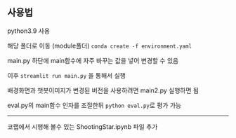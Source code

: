 ## 사용법

python3.9 사용

해당 폴더로 이동 (module폴더)
`conda create -f environment.yaml`

main.py
하단에 main함수에 자주 바꾸는 값을 넣어 변경할 수 있음

이후
`streamlit run main.py`
을 통해서 실행

배경화면과 챗봇이미지가 변경된 버전을 사용하려면 main2.py 실행하면 됨

eval.py의 main함수 인자를 조절한뒤 `python eval.py`로 평가 가능

---

코랩에서 시행해 볼수 있는 ShootingStar.ipynb 파일 추가
